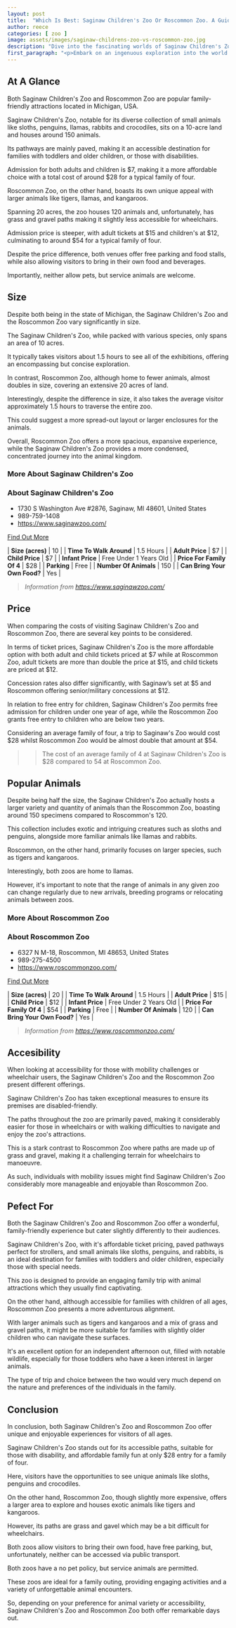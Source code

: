 ```yaml
---
layout: post
title:  "Which Is Best: Saginaw Children's Zoo Or Roscommon Zoo. A Guide To Which Is The Best Zoo In Michigan, USA"
author: reece
categories: [ zoo ]
image: assets/images/saginaw-childrens-zoo-vs-roscommon-zoo.jpg
description: "Dive into the fascinating worlds of Saginaw Children's Zoo and Roscommon Zoo. Compare their diverse fauna, unique features, engaging activities, and overall family experience in our comprehensive review."
first_paragraph: "<p>Embark on an ingenuous exploration into the world of Saginaw Children's Zoo and Roscommon Zoo, located in the lovely state of Michigan.</p><p>Enjoy a comparison between these two delightful yet distinct entities, each offering unique interactions for families.</p><p>Discover the various pros and cons of each zoo including an exciting array of animals; the accessibility for families, toddlers, and guests with disabilities; the economical aspect related to admission fees, concessions and parking; and other key factors, designed to aid you in choosing the perfect zoo experience for your family or group.</p>"
---
```


<div class="overview" markdown="1"> 

## At A Glance 

Both Saginaw Children's Zoo and Roscommon Zoo are popular family-friendly attractions located in Michigan, USA. 

Saginaw Children's Zoo, notable for its diverse collection of small animals like sloths, penguins, llamas, rabbits and crocodiles, sits on a 10-acre land and houses around 150 animals. 

Its pathways are mainly paved, making it an accessible destination for families with toddlers and older children, or those with disabilities. 

Admission for both adults and children is $7, making it a more affordable choice with a total cost of around $28 for a typical family of four.

Roscommon Zoo, on the other hand, boasts its own unique appeal with larger animals like tigers, llamas, and kangaroos. 

Spanning 20 acres, the zoo houses 120 animals and, unfortunately, has grass and gravel paths making it slightly less accessible for wheelchairs. 

Admission price is steeper, with adult tickets at $15 and children's at $12, culminating to around $54 for a typical family of four. 

Despite the price difference, both venues offer free parking and food stalls, while also allowing visitors to bring in their own food and beverages. 

Importantly, neither allow pets, but service animals are welcome.

</div>
    
    

## Size 

Despite both being in the state of Michigan, the Saginaw Children's Zoo and the Roscommon Zoo vary significantly in size. 

The Saginaw Children's Zoo, while packed with various species, only spans an area of 10 acres. 

It typically takes visitors about 1.5 hours to see all of the exhibitions, offering an encompassing but concise exploration. 

In contrast, Roscommon Zoo, although home to fewer animals, almost doubles in size, covering an extensive 20 acres of land. 

Interestingly, despite the difference in size, it also takes the average visitor approximately 1.5 hours to traverse the entire zoo. 

This could suggest a more spread-out layout or larger enclosures for the animals. 

Overall, Roscommon Zoo offers a more spacious, expansive experience, while the Saginaw Children's Zoo provides a more condensed, concentrated journey into the animal kingdom.
<div class="overview" markdown="1" id="wyntk-saginaw-childrens-zoo"> 

### More About Saginaw Children's Zoo

<div class="find-out-more" markdown="1">

### About Saginaw Children's Zoo

- 1730 S Washington Ave #2876, Saginaw, MI 48601, United States
- 989-759-1408
- <a href="https://www.saginawzoo.com/">https://www.saginawzoo.com/</a>



<a class="subscribe btn" href="https://www.saginawzoo.com/">Find Out More</a>

</div>


    

| **Size (acres)** | 10 |
| **Time To Walk Around** | 1.5 Hours |
| **Adult Price** | $7 |
| **Child Price** | $7 |
| **Infant Price** | Free Under 1 Years Old |
| **Price For Family Of 4** | $28 |
| **Parking** | Free |
| **Number Of Animals** | 150 |
| **Can Bring Your Own Food?** | Yes |


> *Information from https://www.saginawzoo.com/* 



</div>



## Price 

When comparing the costs of visiting Saginaw Children's Zoo and Roscommon Zoo, there are several key points to be considered. 

In terms of ticket prices, Saginaw Children's Zoo is the more affordable option with both adult and child tickets priced at $7 while at Roscommon Zoo, adult tickets are more than double the price at $15, and child tickets are priced at $12. 

Concession rates also differ significantly, with Saginaw’s set at $5 and Roscommon offering senior/military concessions at $12. 

In relation to free entry for children, Saginaw Children's Zoo permits free admission for children under one year of age, while the Roscommon Zoo grants free entry to children who are below two years. 

Considering an average family of four, a trip to Saginaw's Zoo would cost $28 whilst Roscommon Zoo would be almost double that amount at $54.

>> The cost of an average family of 4 at Saginaw Children's Zoo is $28 compared to 54 at Roscommon Zoo.



## Popular Animals 

Despite being half the size, the Saginaw Children's Zoo actually hosts a larger variety and quantity of animals than the Roscommon Zoo, boasting around 150 specimens compared to Roscommon's 120. 

This collection includes exotic and intriguing creatures such as sloths and penguins, alongside more familiar animals like llamas and rabbits. 

Roscommon, on the other hand, primarily focuses on larger species, such as tigers and kangaroos. 

Interestingly, both zoos are home to llamas. 

However, it's important to note that the range of animals in any given zoo can change regularly due to new arrivals, breeding programs or relocating animals between zoos.

<div class="overview" markdown="1"id="wyntk-roscommon-zoo"> 

### More About Roscommon Zoo

<div class="find-out-more" markdown="1">

### About Roscommon Zoo

- 6327 N M-18, Roscommon, MI 48653, United States
- 989-275-4500
- <a href="https://www.roscommonzoo.com/">https://www.roscommonzoo.com/</a>



<a class="subscribe btn" href="https://www.roscommonzoo.com/">Find Out More</a>

</div>


    

| **Size (acres)** | 20 |
| **Time To Walk Around** | 1.5 Hours |
| **Adult Price** | $15 |
| **Child Price** | $12 |
| **Infant Price** | Free Under 2 Years Old |
| **Price For Family Of 4** | $54 |
| **Parking** | Free |
| **Number Of Animals** | 120 |
| **Can Bring Your Own Food?** | Yes |


> *Information from https://www.roscommonzoo.com/* 



</div>



## Accesibility 

When looking at accessibility for those with mobility challenges or wheelchair users, the Saginaw Children's Zoo and the Roscommon Zoo present different offerings. 

Saginaw Children's Zoo has taken exceptional measures to ensure its premises are disabled-friendly. 

The paths throughout the zoo are primarily paved, making it considerably easier for those in wheelchairs or with walking difficulties to navigate and enjoy the zoo's attractions. 

This is a stark contrast to Roscommon Zoo where paths are made up of grass and gravel, making it a challenging terrain for wheelchairs to manoeuvre. 

As such, individuals with mobility issues might find Saginaw Children's Zoo considerably more manageable and enjoyable than Roscommon Zoo.

## Pefect For 

Both the Saginaw Children's Zoo and Roscommon Zoo offer a wonderful, family-friendly experience but cater slightly differently to their audiences. 

Saginaw Children's Zoo, with it's affordable ticket pricing, paved pathways perfect for strollers, and small animals like sloths, penguins, and rabbits, is an ideal destination for families with toddlers and older children, especially those with special needs. 

This zoo is designed to provide an engaging family trip with animal attractions which they usually find captivating. 

On the other hand, although accessible for families with children of all ages, Roscommon Zoo presents a more adventurous alignment. 

With larger animals such as tigers and kangaroos and a mix of grass and gravel paths, it might be more suitable for families with slightly older children who can navigate these surfaces. 

It's an excellent option for an independent afternoon out, filled with notable wildlife, especially for those toddlers who have a keen interest in larger animals. 

The type of trip and choice between the two would very much depend on the nature and preferences of the individuals in the family.

## Conclusion 

In conclusion, both Saginaw Children's Zoo and Roscommon Zoo offer unique and enjoyable experiences for visitors of all ages. 

Saginaw Children's Zoo stands out for its accessible paths, suitable for those with disability, and affordable family fun at only $28 entry for a family of four. 

Here, visitors have the opportunities to see unique animals like sloths, penguins and crocodiles. 

On the other hand, Roscommon Zoo, though slightly more expensive, offers a larger area to explore and houses exotic animals like tigers and kangaroos. 

However, its paths are grass and gavel which may be a bit difficult for wheelchairs. 

Both zoos allow visitors to bring their own food, have free parking, but, unfortunately, neither can be accessed via public transport. 

Both zoos have a no pet policy, but service animals are permitted. 

These zoos are ideal for a family outing, providing engaging activities and a variety of unforgettable animal encounters. 

So, depending on your preference for animal variety or accessibility, Saginaw Children's Zoo and Roscommon Zoo both offer remarkable days out.